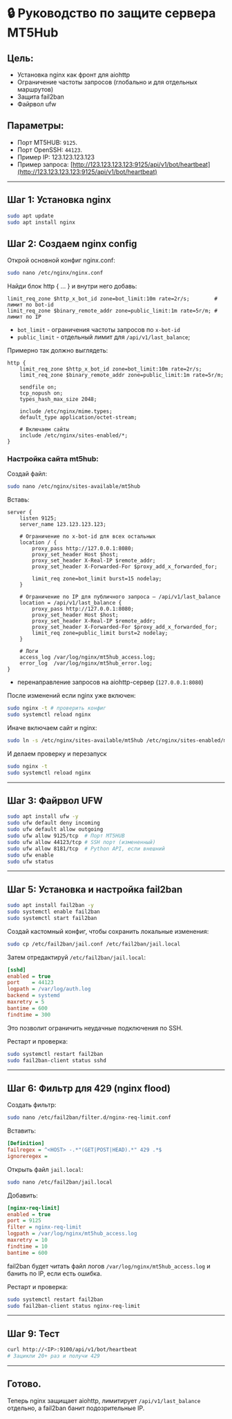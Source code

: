 # 🔒 Руководство по защите сервера MT5Hub

## Цель:

* Установка nginx как фронт для aiohttp
* Ограничение частоты запросов (глобально и для отдельных маршрутов)
* Защита fail2ban
* Файрвол ufw

## Параметры:

* Порт MT5HUB: `9125`.
* Порт OpenSSH: `44123`.
* Пример IP: 123.123.123.123
* Пример запроса: [http://123.123.123.123:9125/api/v1/bot/heartbeat](http://123.123.123.123:9125/api/v1/bot/heartbeat)

---

## Шаг 1: Установка nginx

```bash
sudo apt update
sudo apt install nginx
```

## Шаг 2: Создаем nginx config

Открой основной конфиг nginx.conf:

```bash
sudo nano /etc/nginx/nginx.conf
```

Найди блок http { ... } и внутри него добавь:

```nginx
limit_req_zone $http_x_bot_id zone=bot_limit:10m rate=2r/s;        # лимит по bot-id
limit_req_zone $binary_remote_addr zone=public_limit:1m rate=5r/m; # лимит по IP
```

* `bot_limit` - ограничения частоты запросов по `x-bot-id`
* `public_limit` - отдельный лимит для `/api/v1/last_balance`;

Примерно так должно выглядеть:

```nginx
http {
    limit_req_zone $http_x_bot_id zone=bot_limit:10m rate=2r/s;
    limit_req_zone $binary_remote_addr zone=public_limit:1m rate=5r/m;

    sendfile on;
    tcp_nopush on;
    types_hash_max_size 2048;

    include /etc/nginx/mime.types;
    default_type application/octet-stream;

    # Включаем сайты
    include /etc/nginx/sites-enabled/*;
}
```

### Настройка сайта mt5hub:

Создай файл:

```bash
sudo nano /etc/nginx/sites-available/mt5hub
```

Вставь:

```nginx
server {
    listen 9125;
    server_name 123.123.123.123;

	# Ограничение по x-bot-id для всех остальных
    location / {
		proxy_pass http://127.0.0.1:8080;
        proxy_set_header Host $host;
        proxy_set_header X-Real-IP $remote_addr;
        proxy_set_header X-Forwarded-For $proxy_add_x_forwarded_for;

		limit_req zone=bot_limit burst=15 nodelay;
    }
	
	# Ограничение по IP для публичного запроса — /api/v1/last_balance
	location = /api/v1/last_balance {
		proxy_pass http://127.0.0.1:8080;
        proxy_set_header Host $host;
        proxy_set_header X-Real-IP $remote_addr;
        proxy_set_header X-Forwarded-For $proxy_add_x_forwarded_for;
		limit_req zone=public_limit burst=2 nodelay;
    }

	# Логи
    access_log /var/log/nginx/mt5hub_access.log;
    error_log  /var/log/nginx/mt5hub_error.log;
}
```

* перенаправление запросов на aiohttp-сервер (`127.0.0.1:8080`)

После изменений если nginx уже включен:

```bash
sudo nginx -t # проверить конфиг
sudo systemctl reload nginx
```

Иначе включаем сайт и nginx:

```bash
sudo ln -s /etc/nginx/sites-available/mt5hub /etc/nginx/sites-enabled/mt5hub
```

И делаем проверку и перезапуск

```bash
sudo nginx -t
sudo systemctl reload nginx
```

---

## Шаг 3: Файрвол UFW

```bash
sudo apt install ufw -y
sudo ufw default deny incoming
sudo ufw default allow outgoing
sudo ufw allow 9125/tcp  # Порт MT5HUB
sudo ufw allow 44123/tcp # SSH порт (измененный)
sudo ufw allow 8181/tcp  # Python API, если внешний
sudo ufw enable
sudo ufw status
```

---

## Шаг 5: Установка и настройка fail2ban

```bash
sudo apt install fail2ban -y
sudo systemctl enable fail2ban
sudo systemctl start fail2ban
```

Создай кастомный конфиг, чтобы сохранить локальные изменения:

```bash
sudo cp /etc/fail2ban/jail.conf /etc/fail2ban/jail.local
```

Затем отредактируй `/etc/fail2ban/jail.local`:

```ini
[sshd]
enabled = true
port    = 44123
logpath = /var/log/auth.log
backend = systemd
maxretry = 5
bantime = 600
findtime = 300
```

Это позволит ограничить неудачные подключения по SSH.

Рестарт и проверка:

```bash
sudo systemctl restart fail2ban
sudo fail2ban-client status sshd
```

---

## Шаг 6: Фильтр для 429 (nginx flood)

Создать фильтр:

```bash
sudo nano /etc/fail2ban/filter.d/nginx-req-limit.conf
```

Вставить:

```ini
[Definition]
failregex = ^<HOST> -.*"(GET|POST|HEAD).*" 429 .*$
ignoreregex =
```

Открыть файл `jail.local`:

```bash
sudo nano /etc/fail2ban/jail.local
```

Добавить:

```ini
[nginx-req-limit]
enabled = true
port = 9125
filter = nginx-req-limit
logpath = /var/log/nginx/mt5hub_access.log
maxretry = 10
findtime = 10
bantime = 600
```

fail2ban будет читать файл логов `/var/log/nginx/mt5hub_access.log` и банить по IP, если есть ошибка.

Рестарт и проверка:

```bash
sudo systemctl restart fail2ban
sudo fail2ban-client status nginx-req-limit
```

---

## Шаг 9: Тест

```bash
curl http://<IP>:9100/api/v1/bot/heartbeat
# Зацикли 20+ раз и получи 429
```

---

## Готово.

Теперь nginx защищает aiohttp, лимитирует `/api/v1/last_balance` отдельно, а fail2ban банит подозрительные IP.
